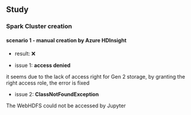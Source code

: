 ## Study

### Spark Cluster creation
#### scenario 1 - manual creation by Azure HDInsight
- result: :x:

- issue 1: **access denied**

it seems due to the lack of access right for Gen 2 storage,
by granting the right access role, the error is fixed

- issue 2: **ClassNotFoundException**

The WebHDFS could not be accessed by Jupyter
